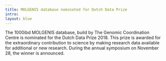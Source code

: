 ```yaml
---
title: MOLGENIS database nominated for Dutch Data Prize
intro:
layout: blue
---
```


The 1000ibd MOLGENIS database, build by The Genomic Coordination Centre is nominated for the Dutch Data Prize 2018. This prize is awarded for the extraordinary contribution to science by making research data available for additional or new research. During the annual symposium on November 28, the winner is announced.
